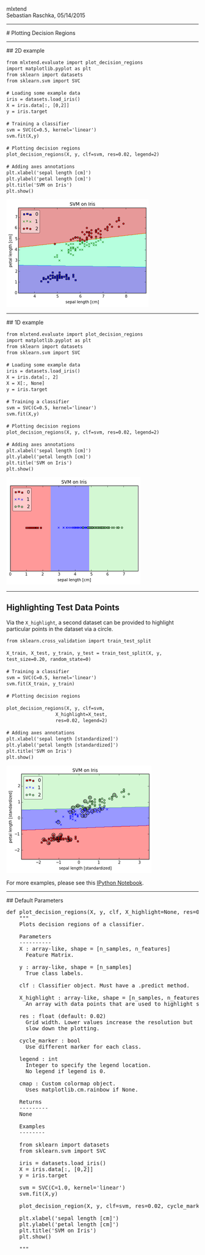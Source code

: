 mlxtend  
Sebastian Raschka, 05/14/2015


<hr>
# Plotting Decision Regions


<hr>
## 2D example


	from mlxtend.evaluate import plot_decision_regions
	import matplotlib.pyplot as plt
	from sklearn import datasets
	from sklearn.svm import SVC

	# Loading some example data
	iris = datasets.load_iris()
	X = iris.data[:, [0,2]]
	y = iris.target

	# Training a classifier
	svm = SVC(C=0.5, kernel='linear')
	svm.fit(X,y)

	# Plotting decision regions
	plot_decision_regions(X, y, clf=svm, res=0.02, legend=2)

	# Adding axes annotations
	plt.xlabel('sepal length [cm]')
	plt.ylabel('petal length [cm]')
	plt.title('SVM on Iris')
	plt.show()
![](./img/evaluate_plot_decision_regions_2d.png)

<hr>
## 1D example



	from mlxtend.evaluate import plot_decision_regions
	import matplotlib.pyplot as plt
	from sklearn import datasets
	from sklearn.svm import SVC

	# Loading some example data
	iris = datasets.load_iris()
	X = iris.data[:, 2]
	X = X[:, None]
	y = iris.target

	# Training a classifier
	svm = SVC(C=0.5, kernel='linear')
	svm.fit(X,y)

	# Plotting decision regions
	plot_decision_regions(X, y, clf=svm, res=0.02, legend=2)

	# Adding axes annotations
	plt.xlabel('sepal length [cm]')
	plt.ylabel('petal length [cm]')
	plt.title('SVM on Iris')
	plt.show()
![](./img/evaluate_plot_decision_regions_1d.png)


<hr>

## Highlighting Test Data Points


Via the `X_highlight`, a second dataset can be provided to highlight particular points in the dataset via a circle.

	from sklearn.cross_validation import train_test_split

	X_train, X_test, y_train, y_test = train_test_split(X, y, test_size=0.20, random_state=0) 

	# Training a classifier
	svm = SVC(C=0.5, kernel='linear')
	svm.fit(X_train, y_train)

	# Plotting decision regions

	plot_decision_regions(X, y, clf=svm, 
                      X_highlight=X_test, 
                      res=0.02, legend=2)

	# Adding axes annotations
	plt.xlabel('sepal length [standardized]')
	plt.ylabel('petal length [standardized]')
	plt.title('SVM on Iris')
	plt.show()

![](./img/evaluate_plot_decision_regions_highlight.png)

For more examples, please see this [IPython Notebook](http://nbviewer.ipython.org/github/rasbt/mlxtend/blob/master/docs/examples/evaluate_decision_regions.ipynb).


<hr>
## Default Parameters

<pre>def plot_decision_regions(X, y, clf, X_highlight=None, res=0.02, cycle_marker=True, legend=1):
    """
    Plots decision regions of a classifier.

    Parameters
    ----------
    X : array-like, shape = [n_samples, n_features]
      Feature Matrix.

    y : array-like, shape = [n_samples]
      True class labels.

    clf : Classifier object. Must have a .predict method.

    X_highlight : array-like, shape = [n_samples, n_features] (default: None)
      An array with data points that are used to highlight samples in `X`.

    res : float (default: 0.02)
      Grid width. Lower values increase the resolution but
      slow down the plotting.

    cycle_marker : bool
      Use different marker for each class.

    legend : int
      Integer to specify the legend location.
      No legend if legend is 0.

    cmap : Custom colormap object.
      Uses matplotlib.cm.rainbow if None.

    Returns
    ---------
    None

    Examples
    --------

    from sklearn import datasets
    from sklearn.svm import SVC

    iris = datasets.load_iris()
    X = iris.data[:, [0,2]]
    y = iris.target

    svm = SVC(C=1.0, kernel='linear')
    svm.fit(X,y)

    plot_decision_region(X, y, clf=svm, res=0.02, cycle_marker=True, legend=1)

    plt.xlabel('sepal length [cm]')
    plt.ylabel('petal length [cm]')
    plt.title('SVM on Iris')
    plt.show()

    """</pre>
